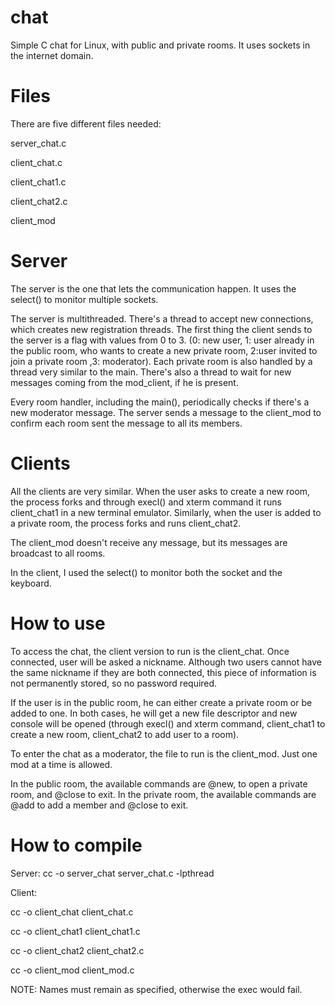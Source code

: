 # chat

Simple C chat for Linux, with public and private rooms.
It uses sockets in the internet domain.

# Files


There are five different files needed:

server_chat.c

client_chat.c

client_chat1.c

client_chat2.c

client_mod

# Server


The server is the one that lets the communication happen. It uses the select() to monitor multiple sockets.


The server is multithreaded. There's a thread to accept new connections, which creates new registration threads. The first thing the client sends to the server is a flag with values from 0 to 3. (0: new user, 1: user already in the public room, who wants to create a new private room, 2:user invited to join a private room ,3: moderator). Each private room is also handled by a thread very similar to the main. There's also a thread to wait for new messages coming from the mod_client, if he is present.


Every room handler, including the main(), periodically checks if there's a new moderator message. The server sends a message to the client_mod to confirm each room sent the message to all its members.



# Clients


All the clients are very similar. 
When the user asks to create a new room, the process forks and through execl() and xterm command it runs client_chat1 in a new terminal emulator. Similarly, when the user is added to a private room, the process forks and runs client_chat2.


The client_mod doesn't receive any message, but its messages are broadcast to all rooms.


In the client, I used the select() to monitor both the socket and the keyboard. 


# How to use


To access the chat, the client version to run is the client_chat.
Once connected, user will be asked a nickname. Although two users cannot have the same nickname if they are both connected, this piece of information is not permanently stored, so no password required. 


If the user is in the public room, he can either create a private room or be added to one.  In both cases, he will get a new file descriptor and new console will be opened (through execl() and xterm command, client_chat1 to create a new room, client_chat2 to add user to a room).


To enter the chat as a moderator, the file to run is the client_mod. Just one mod at a time is allowed.


In the public room, the available commands are @new, to open a private room, and @close to exit.
In the private room, the available commands are @add to add a member and @close to exit.



# How to compile


Server:
cc -o server_chat server_chat.c -lpthread

Client:

cc -o client_chat client_chat.c

cc -o client_chat1 client_chat1.c

cc -o client_chat2 client_chat2.c

cc -o client_mod client_mod.c


NOTE: Names must remain as specified, otherwise the exec would fail.
